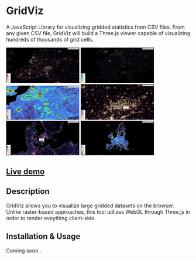 # GridViz

A JavaScript Library for visualizing gridded statistics from CSV files. From any given CSV file, GridViz will build a Three.js viewer capable of visualizing hundreds of thousands of grid cells.

<div>
<img src="assets/images/previews/preview1.png" alt="preview" width="200"/>
<img src="assets/images/previews/preview2.png" alt="preview" width="200"/>
<img src="assets/images/previews/preview3.png" alt="preview" width="200"/>
<img src="assets/images/previews/preview4.png" alt="preview" width="200"/>
<img src="assets/images/previews/preview5.png" alt="preview" width="200"/>
<img src="assets/images/previews/preview6.png" alt="preview" width="200"/>
</div>

## [Live demo](https://eurostat.github.io/GridViz/examples/basic/index.html)

## Description

GridViz allows you to visualize large gridded datasets on the browser. Unlike raster-based approaches, this tool utilizes WebGL through Three.js in order to render eveything client-side.

## Installation & Usage

Coming soon...
